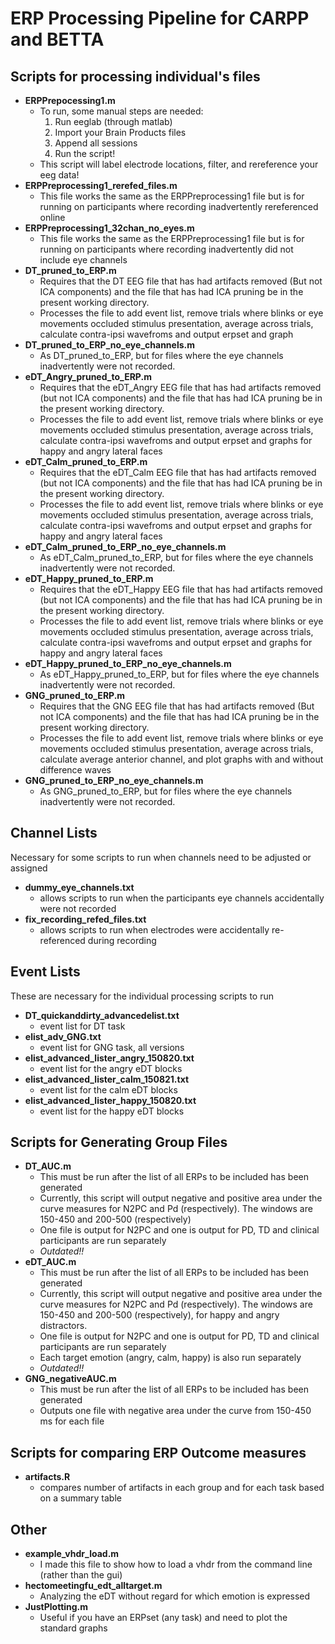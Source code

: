 # ERP Processing Pipeline for CARPP and BETTA
	
## Scripts for processing individual's files

* **ERPPrepocessing1.m**
	* To run, some manual steps are needed:
		1. Run eeglab (through matlab)
		2. Import your Brain Products files
		3. Append all sessions
		4. Run the script!
	* This script will label electrode locations, filter, and rereference your eeg data!
* **ERPPreprocessing1_rerefed_files.m**
	* This file works the same as the ERPPreprocessing1 file but is for running on participants
	where recording inadvertently rereferenced online
* **ERPPreprocessing1_32chan_no_eyes.m**
	* This file works the same as the ERPPreprocessing1 file but is for running on participants
	where recording inadvertently did not include eye channels
* **DT_pruned_to_ERP.m**
	* Requires that the DT EEG file that has had artifacts removed (But not ICA components) and the file that has had
	ICA pruning be in the present working directory.
	* Processes the file to add event list, remove trials where blinks or eye movements occluded stimulus presentation,
	average across trials, calculate contra-ipsi wavefroms and output erpset and graph
* **DT_pruned_to_ERP_no_eye_channels.m**
	* As DT_pruned_to_ERP, but for files where the eye channels inadvertently were not recorded.
* **eDT_Angry_pruned_to_ERP.m**
	* Requires that the eDT_Angry EEG file that has had artifacts removed (but not ICA components) and the file that has had
	ICA pruning be in the present working directory.
	* Processes the file to add event list, remove trials where blinks or eye movements occluded stimulus presentation,
	average across trials, calculate contra-ipsi wavefroms and output erpset and graphs for happy and angry lateral faces
* **eDT_Calm_pruned_to_ERP.m**
	* Requires that the eDT_Calm EEG file that has had artifacts removed (but not ICA components) and the file that has had
	ICA pruning be in the present working directory.
	* Processes the file to add event list, remove trials where blinks or eye movements occluded stimulus presentation,
	average across trials, calculate contra-ipsi wavefroms and output erpset and graphs for happy and angry lateral faces
* **eDT_Calm_pruned_to_ERP_no_eye_channels.m**
	* As eDT_Calm_pruned_to_ERP, but for files where the eye channels inadvertently were not recorded.
* **eDT_Happy_pruned_to_ERP.m**
	* Requires that the eDT_Happy EEG file that has had artifacts removed (but not ICA components) and the file that has had
	ICA pruning be in the present working directory.
	* Processes the file to add event list, remove trials where blinks or eye movements occluded stimulus presentation,
	average across trials, calculate contra-ipsi wavefroms and output erpset and graphs for happy and angry lateral faces
* **eDT_Happy_pruned_to_ERP_no_eye_channels.m**
	* As eDT_Happy_pruned_to_ERP, but for files where the eye channels inadvertently were not recorded.
* **GNG_pruned_to_ERP.m**
	* Requires that the GNG EEG file that has had artifacts removed (But not ICA components) and the file that has had
	ICA pruning be in the present working directory.
	* Processes the file to add event list, remove trials where blinks or eye movements occluded stimulus presentation,
	average across trials, calculate average anterior channel, and plot graphs with and without difference waves
* **GNG_pruned_to_ERP_no_eye_channels.m**
	* As GNG_pruned_to_ERP, but for files where the eye channels inadvertently were not recorded.

## Channel Lists
Necessary for some scripts to run when channels need to be adjusted or assigned
* **dummy_eye_channels.txt**
	* allows scripts to run when the participants eye channels accidentally were not recorded
* **fix_recording_refed_files.txt**
	* allows scripts to run when electrodes were accidentally re-referenced during recording

## Event Lists
These are necessary for the individual processing scripts to run
* **DT_quickanddirty_advancedelist.txt**
	* event list for DT task
* **elist_adv_GNG.txt**
	* event list for GNG task, all versions
* **elist_advanced_lister_angry_150820.txt**
	* event list for the angry eDT blocks
* **elist_advanced_lister_calm_150821.txt**
	* event list for the calm eDT blocks
* **elist_advanced_lister_happy_150820.txt**
	* event list for the happy eDT blocks

## Scripts for Generating Group Files
* **DT_AUC.m**
	* This must be run after the list of all ERPs to be included has been generated
	* Currently, this script will output negative and positive area under the curve measures for N2PC
	and Pd (respectively). The windows are 150-450 and 200-500 (respectively)
	* One file is output for N2PC and one is output for PD, TD and clinical participants are run separately
	* _Outdated!!_
* **eDT_AUC.m**
	* This must be run after the list of all ERPs to be included has been generated
	* Currently, this script will output negative and positive area under the curve measures for N2PC
	and Pd (respectively). The windows are 150-450 and 200-500 (respectively), for happy and angry distractors.
	* One file is output for N2PC and one is output for PD, TD and clinical participants are run separately
	* Each target emotion (angry, calm, happy) is also run separately
	* _Outdated!!_
* **GNG_negativeAUC.m**
	* This must be run after the list of all ERPs to be included has been generated	
	* Outputs one file with negative area under the curve from 150-450 ms for each file
	
	
## Scripts for comparing ERP Outcome measures
* **artifacts.R**
	* compares number of artifacts in each group and for each task based on a summary table
	
## Other
* **example_vhdr_load.m**
	* I made this file to show how to load a vhdr from the command line (rather than the gui)
* **hectomeetingfu_edt_alltarget.m**
	* Analyzing the eDT without regard for which emotion is expressed
* **JustPlotting.m**
	* Useful if you have an ERPset (any task) and need to plot the standard graphs


